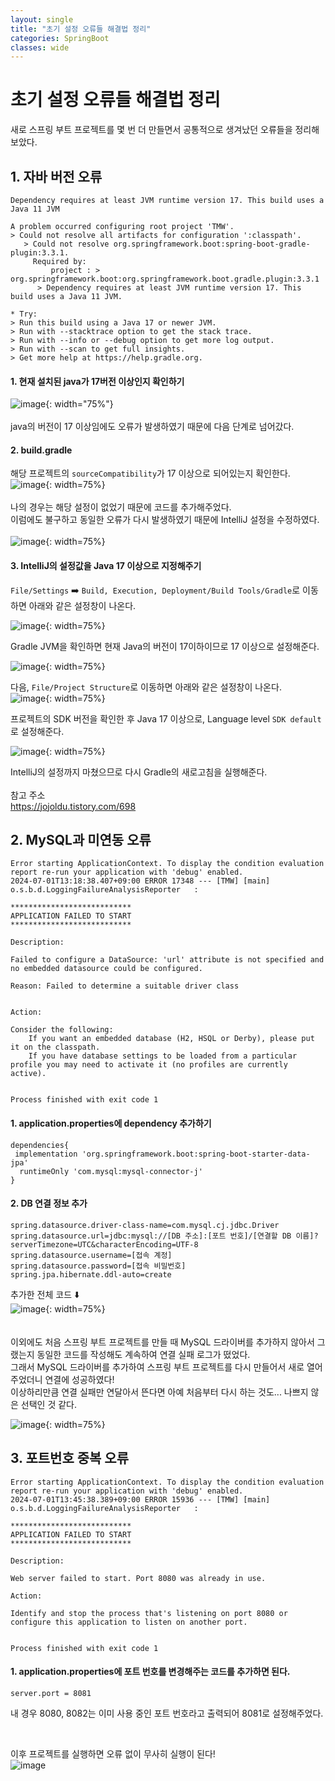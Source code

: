 ```yaml
---
layout: single
title: "초기 설정 오류들 해결법 정리"
categories: SpringBoot
classes: wide
---
```


# 초기 설정 오류들 해결법 정리

새로 스프링 부트 프로젝트를 몇 번 더 만들면서 공통적으로 생겨났던 오류들을 정리해보았다.

## 1. 자바 버전 오류

```
Dependency requires at least JVM runtime version 17. This build uses a Java 11 JVM

A problem occurred configuring root project 'TMW'.
> Could not resolve all artifacts for configuration ':classpath'.
   > Could not resolve org.springframework.boot:spring-boot-gradle-plugin:3.3.1.
     Required by:
         project : > org.springframework.boot:org.springframework.boot.gradle.plugin:3.3.1
      > Dependency requires at least JVM runtime version 17. This build uses a Java 11 JVM.

* Try:
> Run this build using a Java 17 or newer JVM.
> Run with --stacktrace option to get the stack trace.
> Run with --info or --debug option to get more log output.
> Run with --scan to get full insights.
> Get more help at https://help.gradle.org.
```

#### 1. 현재 설치된 java가 17버전 이상인지 확인하기 <br>
![image](https://github.com/Y0-0N63/STUDY-4242-Ver.2/assets/144354615/07d9b70c-71a1-4577-b43b-49d5c681a71b){: width="75%"} <br> <br>
java의 버전이 17 이상임에도 오류가 발생하였기 때문에 다음 단계로 넘어갔다.

#### 2. build.gradle <br>
해당 프로젝트의 `sourceCompatibility`가 17 이상으로 되어있는지 확인한다. <br>
![image](https://github.com/Y0-0N63/STUDY-4242-Ver.2/assets/144354615/0ff84754-9809-450e-aa1c-5e88e0903ac8){: width=75%} <br> <br>
나의 경우는 해당 설정이 없었기 때문에 코드를 추가해주었다. <br>
이럼에도 불구하고 동일한 오류가 다시 발생하였기 때문에 IntelliJ 설정을 수정하였다.
 <br> <br>
![image](https://github.com/Y0-0N63/STUDY-4242-Ver.2/assets/144354615/8b5933d3-0ac4-4f7c-8cf5-3b54a165f62d){: width=75%} <br>

#### 3. IntelliJ의 설정값을 Java 17 이상으로 지정해주기

`File/Settings` ➡️ `Build, Execution, Deployment/Build Tools/Gradle`로 이동하면 아래와 같은 설정창이 나온다.

![image](https://github.com/Y0-0N63/STUDY-4242-Ver.2/assets/144354615/e611970e-6fdd-4f57-ab24-acb33ec3e807){: width=75%} <br>

Gradle JVM을 확인하면 현재 Java의 버전이 17이하이므로 17 이상으로 설정해준다.

![image](https://github.com/Y0-0N63/STUDY-4242-Ver.2/assets/144354615/0c8e94c7-0dfe-4571-b013-11deeeb78cd7){: width=75%} <br>

다음, `File/Project Structure`로 이동하면 아래와 같은 설정창이 나온다. <br>
![image](https://github.com/Y0-0N63/STUDY-4242-Ver.2/assets/144354615/e28e899c-d851-49a4-a1dd-bd4115e29830){: width=75%} <br>

프로젝트의 SDK 버전을 확인한 후 Java 17 이상으로, Language level `SDK default`로 설정해준다.

![image](https://github.com/Y0-0N63/STUDY-4242-Ver.2/assets/144354615/b96a6d8e-b8c6-4405-8d13-0880a9bae39e){: width=75%} 
<br>

IntelliJ의 설정까지 마쳤으므로 다시 Gradle의 새로고침을 실행해준다. <br>
 <br>
참고 주소 <br>
https://jojoldu.tistory.com/698

## 2. MySQL과 미연동 오류

```
Error starting ApplicationContext. To display the condition evaluation report re-run your application with 'debug' enabled.
2024-07-01T13:18:38.407+09:00 ERROR 17348 --- [TMW] [main] o.s.b.d.LoggingFailureAnalysisReporter   : 

***************************
APPLICATION FAILED TO START
***************************

Description:

Failed to configure a DataSource: 'url' attribute is not specified and no embedded datasource could be configured.

Reason: Failed to determine a suitable driver class


Action:

Consider the following:
	If you want an embedded database (H2, HSQL or Derby), please put it on the classpath.
	If you have database settings to be loaded from a particular profile you may need to activate it (no profiles are currently active).


Process finished with exit code 1
```

#### 1. application.properties에 dependency 추가하기

```
dependencies{  
 implementation 'org.springframework.boot:spring-boot-starter-data-jpa'  
  runtimeOnly 'com.mysql:mysql-connector-j'  
}
```

#### 2. DB 연결 정보 추가

```
spring.datasource.driver-class-name=com.mysql.cj.jdbc.Driver  
spring.datasource.url=jdbc:mysql://[DB 주소]:[포트 번호]/[연결할 DB 이름]?serverTimezone=UTC&characterEncoding=UTF-8  
spring.datasource.username=[접속 계정]
spring.datasource.password=[접속 비밀번호]
spring.jpa.hibernate.ddl-auto=create
```

추가한 전체 코드 ⬇️  <br>
![image](https://github.com/Y0-0N63/STUDY-4242-Ver.2/assets/144354615/df864952-0156-4574-8f56-2b21f1b6bab3){: width=75%} <br>
 <br> <br>
이외에도 처음 스프링 부트 프로젝트를 만들 때 MySQL 드라이버를 추가하지 않아서 그랬는지 동일한 코드를 작성해도 계속하여 연결 실패 로그가 떴었다. <br>
그래서  MySQL 드라이버를 추가하여 스프링 부트 프로젝트를 다시 만들어서 새로 열어주었더니 연결에 성공하였다! <br>
이상하리만큼 연결 실패만 연달아서 뜬다면 아예 처음부터 다시 하는 것도... 나쁘지 않은 선택인 것 같다.

![image](https://github.com/Y0-0N63/STUDY-4242-Ver.2/assets/144354615/03ac70dd-1276-475c-8cf8-1accafc91862){: width=75%} <br>

## 3. 포트번호 중복 오류

```
Error starting ApplicationContext. To display the condition evaluation report re-run your application with 'debug' enabled.
2024-07-01T13:45:38.389+09:00 ERROR 15936 --- [TMW] [main] o.s.b.d.LoggingFailureAnalysisReporter   : 

***************************
APPLICATION FAILED TO START
***************************

Description:

Web server failed to start. Port 8080 was already in use.

Action:

Identify and stop the process that's listening on port 8080 or configure this application to listen on another port.


Process finished with exit code 1
```

#### 1. application.properties에 포트 번호를 변경해주는 코드를 추가하면 된다. <br>

`server.port = 8081`

내 경우 8080, 8082는 이미 사용 중인 포트 번호라고 출력되어 8081로 설정해주었다. <br>

<br>

이후 프로젝트를 실행하면 오류 없이 무사히 실행이 된다!  <br>
![image](https://github.com/Y0-0N63/STUDY-4242-Ver.2/assets/144354615/d78ba8f9-4726-4066-99a2-210e99675040)
